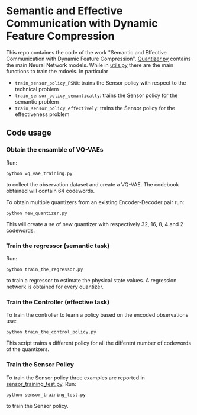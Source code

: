 # Semantic and Effective Communication with Dynamic Feature Compression

This repo containes the code of the work "Semantic and Effective Communication with Dynamic Feature Compression". [Quantizer.py](https://github.com/pietro-talli/effective_cartpole/blob/main/Quantizer.py)
contains the main Neural Network models. While in [utils.py](https://github.com/pietro-talli/effective_cartpole/blob/main/utils.py) there are the main functions to train the mdoels. In particular
- `train_sensor_policy_PSNR`: trains the Sensor policy with respect to the technical problem
- `train_sensor_policy_semantically`: trains the Sensor policy for the semantic problem 
- `train_sensor_policy_effectively`: trains the Sensor policy for the effectiveness problem 

## Code usage

### Obtain the ensamble of VQ-VAEs
Run:
```
python vq_vae_training.py
```
to collect the observation dataset and create a VQ-VAE. The codebook obtained will contain 64 codewords.

To obtain multiple quantizers from an existing Encoder-Decoder pair run:
```
python new_quantizer.py
```
This will create a se of new quantizer with respectively 32, 16, 8, 4 and 2 codewords. 

### Train the regressor (semantic task)
Run:
```
python train_the_regressor.py
```
to train a regressor to estimate the physical state values. A regression network is obtained for every quantizer. 

### Train the Controller (effective task)
To train the controller to learn a policy based on the encoded observations use:
```
python train_the_control_policy.py
```
This script trains a different policy for all the different number of codewords of the quantizers. 

### Train the Sensor Policy
To train the Sensor policy three examples are reported in [sensor_training_test.py](https://github.com/pietro-talli/effective_cartpole/blob/main/sensor_training_test.py). Run:
```
python sensor_training_test.py
```
to train the Sensor policy.
